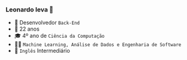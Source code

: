 ### Leonardo Ieva 👋

- 💾 Desenvolvedor `Back-End`
- 🥳 22 anos
- 🎓 4º ano de `Ciência da Computação`
- 👨‍💻 `Machine Learning, Análise de Dados e Engenharia de Software`
- 💬 `Inglês` Intermediário



